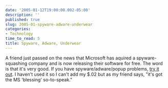 ```yaml
---
date: '2005-01-12T19:00:00.002-05:00'
description: ''
published: true
slug: 2005-01-spyware-adware-underwear
categories:
- Technology
time_to_read: 5
title: Spyware, Adware, Underwear
---
```


A friend just passed on the news that Microsoft has aquired a spyware-squashing company and is now releasing their software for free. The word is that it's very good. If you have spyware/adware/popup problems, [try it out](http://www.microsoft.com/athome/security/spyware/software/default.mspx). I haven't used it so I can't add my $.02 but as my friend says, "it's got the MS 'blessing' so-to-speak."